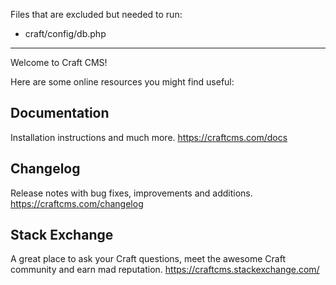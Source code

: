 Files that are excluded but needed to run:
- craft/config/db.php

-----------------------------------------------------------------

Welcome to Craft CMS!

Here are some online resources you might find useful:


Documentation
-----------------------------------------------------------------
Installation instructions and much more.
https://craftcms.com/docs


Changelog
-----------------------------------------------------------------
Release notes with bug fixes, improvements and additions.
https://craftcms.com/changelog


Stack Exchange
-----------------------------------------------------------------
A great place to ask your Craft questions, meet the awesome Craft community and earn mad reputation.
https://craftcms.stackexchange.com/

